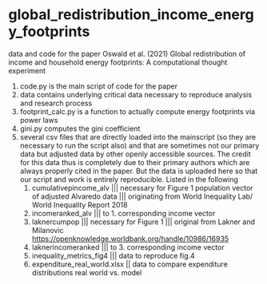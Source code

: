 # global_redistribution_income_energy_footprints
data and code for the paper Oswald et al. (2021) Global redistribution of income and household energy footprints: A computational thought experiment

1) code.py is the main script of code for the paper
2) data contains underlying critical data necessary to reproduce analysis and research process
3) footprint_calc.py is a function to actually compute energy footprints via power laws
4) gini.py computes the gini coefficient
5) several csv files that are directly loaded into the mainscript (so they are necessary to run the script also) and that are sometimes not our primary data but adjusted data by other openly accessible sources. The credit for this data thus is completely due to their primary authors which are always properly cited in the paper. But the data is uploaded here so that our script and work is entirely reproducible. Listed in the following
     1. cumulativepincome_alv ||| necessary for Figure 1 population vector of adjusted Alvaredo data ||| originating from World Inequality Lab/ World Inequality Report 2018
     2. incomeranked_alv  ||| to 1. corresponding income vector
     3. laknercumpop ||| necessary for Figure 1 ||| original from Lakner and Milanovic https://openknowledge.worldbank.org/handle/10986/16935
     4. laknerincomeranked ||| to 3. corresponding income vector
     5. inequality_metrics_fig4 ||| data to reproduce fig.4 
     6. expenditure_real_world.xlsx || data to compare expenditure distributions real world vs. model 

